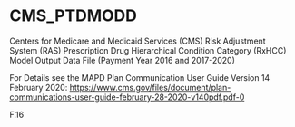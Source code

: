 # CMS_PTDMODD
Centers for Medicare and Medicaid Services (CMS) Risk Adjustment System (RAS) 
Prescription Drug Hierarchical Condition Category (RxHCC) Model Output Data File (Payment Year 2016 and 2017-2020)

For Details see the MAPD Plan Communication User Guide Version 14 February 2020:
https://www.cms.gov/files/document/plan-communications-user-guide-february-28-2020-v140pdf.pdf-0

F.16
